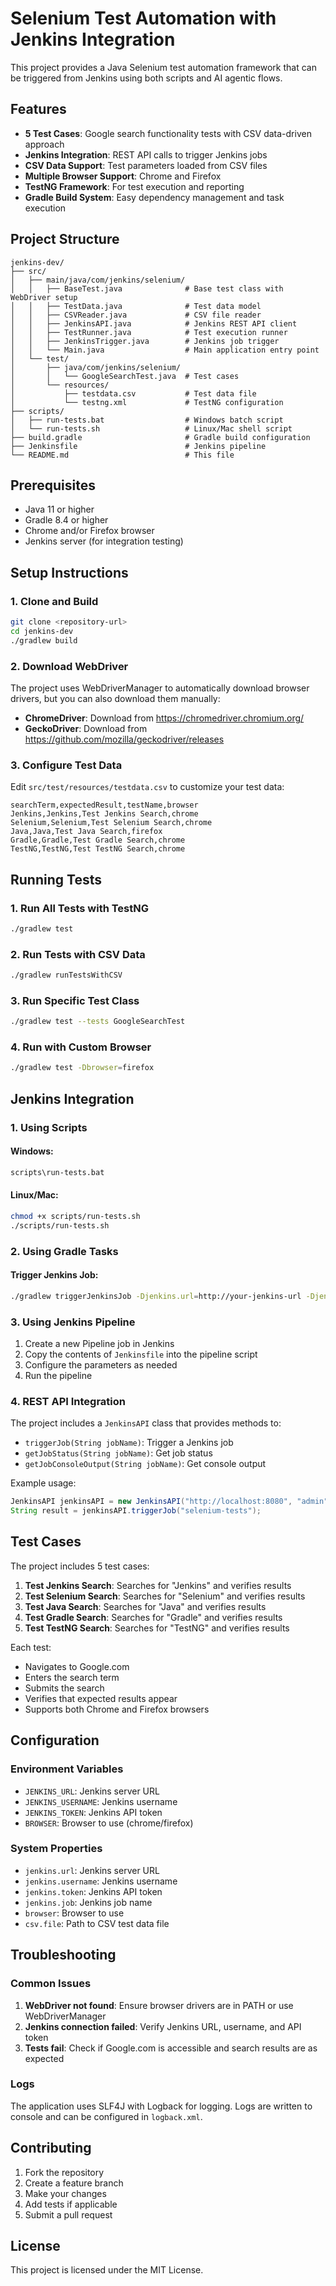 # Selenium Test Automation with Jenkins Integration

This project provides a Java Selenium test automation framework that can be triggered from Jenkins using both scripts and AI agentic flows.

## Features

- **5 Test Cases**: Google search functionality tests with CSV data-driven approach
- **Jenkins Integration**: REST API calls to trigger Jenkins jobs
- **CSV Data Support**: Test parameters loaded from CSV files
- **Multiple Browser Support**: Chrome and Firefox
- **TestNG Framework**: For test execution and reporting
- **Gradle Build System**: Easy dependency management and task execution

## Project Structure

```
jenkins-dev/
├── src/
│   ├── main/java/com/jenkins/selenium/
│   │   ├── BaseTest.java              # Base test class with WebDriver setup
│   │   ├── TestData.java              # Test data model
│   │   ├── CSVReader.java             # CSV file reader
│   │   ├── JenkinsAPI.java            # Jenkins REST API client
│   │   ├── TestRunner.java            # Test execution runner
│   │   ├── JenkinsTrigger.java        # Jenkins job trigger
│   │   └── Main.java                  # Main application entry point
│   └── test/
│       ├── java/com/jenkins/selenium/
│       │   └── GoogleSearchTest.java  # Test cases
│       └── resources/
│           ├── testdata.csv           # Test data file
│           └── testng.xml             # TestNG configuration
├── scripts/
│   ├── run-tests.bat                  # Windows batch script
│   └── run-tests.sh                   # Linux/Mac shell script
├── build.gradle                       # Gradle build configuration
├── Jenkinsfile                        # Jenkins pipeline
└── README.md                          # This file
```

## Prerequisites

- Java 11 or higher
- Gradle 8.4 or higher
- Chrome and/or Firefox browser
- Jenkins server (for integration testing)

## Setup Instructions

### 1. Clone and Build

```bash
git clone <repository-url>
cd jenkins-dev
./gradlew build
```

### 2. Download WebDriver

The project uses WebDriverManager to automatically download browser drivers, but you can also download them manually:

- **ChromeDriver**: Download from https://chromedriver.chromium.org/
- **GeckoDriver**: Download from https://github.com/mozilla/geckodriver/releases

### 3. Configure Test Data

Edit `src/test/resources/testdata.csv` to customize your test data:

```csv
searchTerm,expectedResult,testName,browser
Jenkins,Jenkins,Test Jenkins Search,chrome
Selenium,Selenium,Test Selenium Search,chrome
Java,Java,Test Java Search,firefox
Gradle,Gradle,Test Gradle Search,chrome
TestNG,TestNG,Test TestNG Search,chrome
```

## Running Tests

### 1. Run All Tests with TestNG

```bash
./gradlew test
```

### 2. Run Tests with CSV Data

```bash
./gradlew runTestsWithCSV
```

### 3. Run Specific Test Class

```bash
./gradlew test --tests GoogleSearchTest
```

### 4. Run with Custom Browser

```bash
./gradlew test -Dbrowser=firefox
```

## Jenkins Integration

### 1. Using Scripts

#### Windows:
```cmd
scripts\run-tests.bat
```

#### Linux/Mac:
```bash
chmod +x scripts/run-tests.sh
./scripts/run-tests.sh
```

### 2. Using Gradle Tasks

#### Trigger Jenkins Job:
```bash
./gradlew triggerJenkinsJob -Djenkins.url=http://your-jenkins-url -Djenkins.username=your-username -Djenkins.token=your-token -Djenkins.job=your-job-name
```

### 3. Using Jenkins Pipeline

1. Create a new Pipeline job in Jenkins
2. Copy the contents of `Jenkinsfile` into the pipeline script
3. Configure the parameters as needed
4. Run the pipeline

### 4. REST API Integration

The project includes a `JenkinsAPI` class that provides methods to:

- `triggerJob(String jobName)`: Trigger a Jenkins job
- `getJobStatus(String jobName)`: Get job status
- `getJobConsoleOutput(String jobName)`: Get console output

Example usage:

```java
JenkinsAPI jenkinsAPI = new JenkinsAPI("http://localhost:8080", "admin", "your-token");
String result = jenkinsAPI.triggerJob("selenium-tests");
```

## Test Cases

The project includes 5 test cases:

1. **Test Jenkins Search**: Searches for "Jenkins" and verifies results
2. **Test Selenium Search**: Searches for "Selenium" and verifies results
3. **Test Java Search**: Searches for "Java" and verifies results
4. **Test Gradle Search**: Searches for "Gradle" and verifies results
5. **Test TestNG Search**: Searches for "TestNG" and verifies results

Each test:
- Navigates to Google.com
- Enters the search term
- Submits the search
- Verifies that expected results appear
- Supports both Chrome and Firefox browsers

## Configuration

### Environment Variables

- `JENKINS_URL`: Jenkins server URL
- `JENKINS_USERNAME`: Jenkins username
- `JENKINS_TOKEN`: Jenkins API token
- `BROWSER`: Browser to use (chrome/firefox)

### System Properties

- `jenkins.url`: Jenkins server URL
- `jenkins.username`: Jenkins username
- `jenkins.token`: Jenkins API token
- `jenkins.job`: Jenkins job name
- `browser`: Browser to use
- `csv.file`: Path to CSV test data file

## Troubleshooting

### Common Issues

1. **WebDriver not found**: Ensure browser drivers are in PATH or use WebDriverManager
2. **Jenkins connection failed**: Verify Jenkins URL, username, and API token
3. **Tests fail**: Check if Google.com is accessible and search results are as expected

### Logs

The application uses SLF4J with Logback for logging. Logs are written to console and can be configured in `logback.xml`.

## Contributing

1. Fork the repository
2. Create a feature branch
3. Make your changes
4. Add tests if applicable
5. Submit a pull request

## License

This project is licensed under the MIT License.
